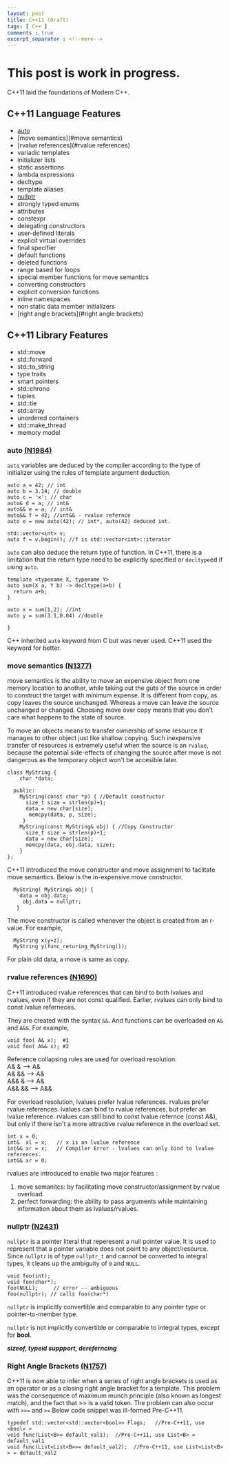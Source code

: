 ```yaml
---
layout: post
title: C++11 (Draft)
tags: [ C++ ]
comments : true
excerpt_separator : <!--more-->
---
```


# This post is work in progress.

C++11 laid the foundations of Modern C++.

## C++11 Language Features
* [auto](#auto)
* [move semantics](#move semantics)
* [rvalue references](#rvalue references)
* variadic templates <!--more-->
* initializer lists
* static assertions
* lambda expressions
* decltype
* template aliases
* [nullptr](#nullptr)
* strongly typed enums
* attributes
* constexpr
* delegating constructors
* user-defined literals
* explicit virtual overrides
* final specifier
* default functions
* deleted functions
* range based for loops
* special member functions for move semantics
* converting constructors
* explicit conversion functions
* inline namespaces
* non static data member initializers
* [right angle brackets](#right angle brackets)

## C++11 Library Features
* std::move
* std::forward
* std::to_string
* type traits
* smart pointers
* std::chrono
* tuples
* std::tie
* std::array
* unordered containers
* std::make_thread
* memory model


### auto <a href="http://www.open-std.org/jtc1/sc22/wg21/docs/papers/2006/n1984.pdf" target="_blank">(N1984)</a>

```auto``` variables are deduced by the compiler according to the type of initializer using the rules of template argument deduction.
```
auto a = 42; // int
auto b = 3.14; // double
auto c = 'x'; // char
auto& d = a; // int&
auto&& e = a; // int&
auto&& f = 42; //int&& - rvalue refernce
auto e = new auto(42); // int*, auto(42) deduced int.

std::vector<int> v;
auto f = v.begin(); //f is std::vector<int>::iterator
```

```auto``` can also deduce the return type of function. In C++11, there is a limitation that the return type need to be explicitly specified or ```decltype```ed if using ```auto```.
```
template <typename X, typename Y>
auto sum(X a, Y b) -> decltype(a+b) {
  return a+b;
}

auto x = sum(1,2); //int
auto y = sum(3.1,0.04) //double

}
```

C++ inherited ```auto``` keyword from C but was never used. C++11 used the keyword for better.

### move semantics <a href="http://www.open-std.org/jtc1/sc22/wg21/docs/papers/2002/n1377.htm" target="_blank">(N1377)</a>
move semantics is the ability to move an expensive object from one memory location to another, while taking out the guts of the source in order to construct the target with minimum expense. It is different from copy, as copy leaves the source unchanged. Whereas a move can leave the source unchanged or changed. Choosing move over copy means that you don't care what happens to the state of source.

To move an objects means to transfer ownership of some resource it manages to other object just like shallow copying. Such inexpensive transfer of resources is extremely useful when the source is an ```rvalue```, because the potential side-effects of changing the source after move is not dangerous as the temporary object won't be accesible later.

```
class MyString {
    char *data;
  
  public:
    MyString(const char *p) { //Default constructor
      size_t size = strlen(p)+1;
      data = new char[size];
       memcpy(data, p, size);
     }
    MyString(const MyString& obj) { //Copy Constructor
      size_t size = strlen(p)+1;
      data = new char[size];
      memcpy(data, obj.data, size);
    }  
};
```
C++11 introduced the move constructor and move assignment to faclitate move semantics. Below is the in-expensive move constructor.
```
  MyString( MyString& obj) {
    data = obj.data;
     obj.data = nullptr;
   }
```
The move constructor is called whenever the object is created from an r-value. For example,
```
  MyString x(y+z);
  MyString y(func_returing_MyString());
```
For plain old data, a move is same as copy.

### rvalue references <a href="http://www.open-std.org/jtc1/sc22/wg21/docs/papers/2004/n1690.html" target="_blank">(N1690)</a>
C++11 introduced rvalue references that can bind to both lvalues and rvalues, even if they are not const qualified. Earlier, rvalues can only bind to const lvalue referneces. 

They are created with the syntax ```&&```.  And functions can be overloaded on ```A&``` and ```A&&```. For example,
```
void foo( A& x);  #1 
void foo( A&& x); #2
```
Reference collapsing rules are used for overload resolution:<br/>
A&  &  --> A&
<br/>A&  && --> A&
<br/>A&& &  --> A&
<br/>A&& && --> A&&

For overload resolution, lvalues prefer lvalue references. rvalues prefer rvalue references. 
lvalues can bind to rvalue references, but prefer an lvalue reference.
rvalues can still bind to const lvalue refernce (const A&), but only if there isn't a more attractive rvalue reference in the overload set.

```
int x = 0;
int&  xl = x;   // x is an lvalue reference
int&& xr = x;   // Compiler Error - lvalues can only bind to lvalue references.
int&& xr = 0;
```

rvalues are introduced to enable two major features : 
1. move semanitcs: by facilitating move constructor/assignment by rvalue overload.
2. perfect forwarding: the ability to pass arguments while maintaining information about them as lvalues/rvalues.

### nullptr <a href="http://www.open-std.org/jtc1/sc22/wg21/docs/papers/2007/n2431.pdf" target="_blank">(N2431)</a>
```nullptr``` is a pointer literal that reperesent a null pointer value. It is used to represent that a pointer variable does not point to any object/resource.
Since ```nullptr``` is of type ```nullptr_t``` and cannot be converted to integral types, it cleans up the ambiguity of ```0``` and ```NULL```. 
```
void foo(int);
void foo(char*);
foo(NULL);     // error -- ambiguous
foo(nullptr); // calls foo(char*)
```
```nullptr``` is implicitly convertible and comparable to any pointer type or pointer-to-member type.

```nullptr``` is not implicitly convertible or comparable to integral types, except for **bool**.


___sizeof, typeid suppport, dereferncing___

### Right Angle Brackets <a href="http://www.open-std.org/jtc1/sc22/wg21/docs/papers/2005/n1757.html" target="_blank">(N1757)</a>
C++11 is now able to infer when a series of right angle brackets is used as an operator or as a closing right angle bracket for a template. This problem was the consequence of maximum munch principle (also known as longest match), and the fact that >> is a valid token. The problem can also occur with ```>>=``` and ```>=```
Below code snippet was ill-formed Pre-C++11. 
```
typedef std::vector<std::vector<bool>> Flags;   //Pre-C++11, use <bool> >
void func(List<B>= default_val1);  //Pre-C++11, use List<B> = default_val1
void func(List<List<B>>= default_val2);  //Pre-C++11, use List<List<B> > = default_val2
```
